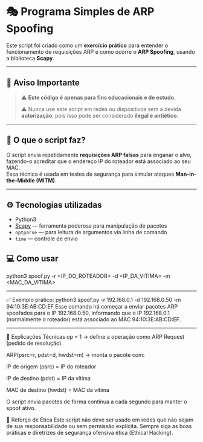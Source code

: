 # 🎭 Programa Simples de ARP Spoofing

Este script foi criado como um **exercício prático** para entender o funcionamento de requisições ARP e como ocorre o **ARP Spoofing**, usando a biblioteca **Scapy**.

---

## 🚨 Aviso Importante

> ⚠️ **Este código é apenas para fins educacionais e de estudo.**
>  
> ⚠️ Nunca use este script em redes ou dispositivos sem a devida **autorização**, pois isso pode ser considerado **ilegal e antiético**.

---

## 🧠 O que o script faz?

O script envia repetidamente **requisições ARP falsas** para enganar o alvo, fazendo-o acreditar que o endereço IP do roteador está associado ao seu MAC.  
Essa técnica é usada em testes de segurança para simular ataques **Man-in-the-Middle (MITM)**.

---

## ⚙️ Tecnologias utilizadas

- Python3
- [Scapy](https://scapy.net/) — ferramenta poderosa para manipulação de pacotes
- `optparse` — para leitura de argumentos via linha de comando
- `time` — controle de envio


## 💻 Como usar
  python3 spoof.py -r <IP_DO_ROTEADOR> -d <IP_DA_VITIMA> -m <MAC_DA_VITIMA>

---
✅ Exemplo prático:
  python3 spoof.py -r 192.168.0.1 -d 192.168.0.50 -m 94:10:3E:AB:CD:EF
  Esse comando irá começar a enviar pacotes ARP spoofados para o IP 192.168.0.50, informando que o IP 192.168.0.1 (normalmente o roteador) está associado ao MAC 94:10:3E:AB:CD:EF.

---

📄 Explicações Técnicas
op = 1 → define a operação como ARP Request (pedido de resolução).

ARP(psrc=r, pdst=d, hwdst=m) → monta o pacote com:

IP de origem (psrc) = IP do roteador

IP de destino (pdst) = IP da vítima

MAC de destino (hwdst) = MAC da vítima

O script envia pacotes de forma contínua a cada segundo para manter o spoof ativo.

🛑 Reforço de Ética
Este script não deve ser usado em redes que não sejam de sua responsabilidade ou sem permissão explícita.
Sempre siga as boas práticas e diretrizes de segurança ofensiva ética (Ethical Hacking).


